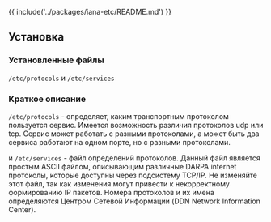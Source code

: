 {{ include('../packages/iana-etc/README.md') }}

## Установка

<package-script :package="'iana-etc'" :type="'install'"></package-script>

### Установленные файлы

`/etc/protocols` и `/etc/services`

### Краткое описание

`/etc/protocols` - определяет, каким транспортным протоколом пользуется сервис. Имеется возможность различия протоколов udp или tcp. Сервис может работать с разными протоколами, а может быть два сервиса работают на одном порте, но с разными протоколами.

и `/etc/services` - файл определений протоколов. Данный файл является простым ASCII файлом, описывающим различные DARPA internet протоколы, которые доступны через подсистему TCP/IP. Не изменяйте этот файл, так как изменения могут привести к некорректному формированию IP пакетов. Номера протоколов и их имена определяются Центром Сетевой Информации (DDN Network Information Center).


